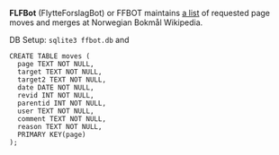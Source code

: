 **FLFBot** (FlytteForslagBot) or FFBOT maintains [a list](https://no.wikipedia.org/wiki/Wikipedia:Flytteforslag) of requested page moves and merges at Norwegian Bokmål Wikipedia. 

DB Setup: <code>sqlite3 ffbot.db</code> and 
````
CREATE TABLE moves (
  page TEXT NOT NULL,
  target TEXT NOT NULL,
  target2 TEXT NOT NULL,
  date DATE NOT NULL,
  revid INT NOT NULL,
  parentid INT NOT NULL,
  user TEXT NOT NULL,
  comment TEXT NOT NULL,
  reason TEXT NOT NULL,
  PRIMARY KEY(page)
);
````
